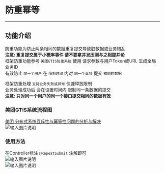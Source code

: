 # 防重幂等
- - -
## 功能介绍

防重功能为防止两条相同的数据重复提交导致脏数据或业务错乱<br>
**注意: 重复提交属于小概率事件 请不要拿并发压测与之相提并论**<br>
框架防重功能参考 `美团GTIS防重系统` 使用 请求参数与用户Token或URL 生成全局业务ID<br>
有效防止 `同一个用户` 在 `限制时间` 内对 `同一个业务` 提交 `相同的数据`

框架防重处理 `支持业务失败或异常` 快速释放限制<br>
业务处理成功后 会在设置时间内 限制同一条数据的提交<br>
**注意: 只对同一个用户的同一个接口提交相同的数据有效**




### 美团GTIS系统流程图
[美团 分布式系统互斥性与幂等性问题的分析与解决](https://tech.meituan.com/2016/09/29/distributed-system-mutually-exclusive-idempotence-cerberus-gtis.html)<br>
![输入图片说明](https://images.gitee.com/uploads/images/2022/0303/221926_94763cce_1766278.png "屏幕截图.png")

### 使用方法

在Controller标注 `@RepeatSubmit` 注解即可<br>
![输入图片说明](https://images.gitee.com/uploads/images/2022/0303/223128_fe9cd8ab_1766278.png "屏幕截图.png")<br>
![输入图片说明](https://images.gitee.com/uploads/images/2022/0303/222210_9d380a93_1766278.png "屏幕截图.png")